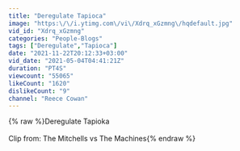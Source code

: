 ```yaml
---
title: "Deregulate Tapioca"
image: "https:\/\/i.ytimg.com\/vi\/Xdrq_xGzmng\/hqdefault.jpg"
vid_id: "Xdrq_xGzmng"
categories: "People-Blogs"
tags: ["Deregulate","Tapioca"]
date: "2021-11-22T20:12:33+03:00"
vid_date: "2021-05-04T04:41:21Z"
duration: "PT4S"
viewcount: "55065"
likeCount: "1620"
dislikeCount: "9"
channel: "Reece Cowan"
---
```

{% raw %}Deregulate Tapioka<br /><br />Clip from: The Mitchells vs The Machines{% endraw %}
